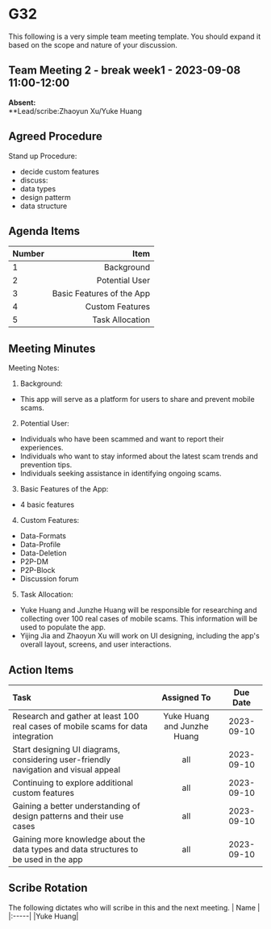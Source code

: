 # G32
This following is a very simple team meeting template. You should expand it based on the scope and nature of your discussion.

## Team Meeting 2 - break week1  - 2023-09-08 11:00-12:00
**Absent:**
<br>
**Lead/scribe:Zhaoyun Xu/Yuke Huang

## Agreed Procedure
Stand up Procedure: 
- decide custom features  
- discuss:
- data types
- design patterm
- data structure


## Agenda Items
| Number   |        Item |
|:---------|------------:|
| 1 | Background |
| 2 | Potential User |
| 3 | Basic Features of the App |
| 4 | Custom Features |
| 5 | Task Allocation |
## Meeting Minutes
Meeting Notes:
1.	Background:
- This app will serve as a platform for users to share and prevent mobile scams.
2.	Potential User:
- Individuals who have been scammed and want to report their experiences.
- Individuals who want to stay informed about the latest scam trends and prevention tips.
- Individuals seeking assistance in identifying ongoing scams.
3.	Basic Features of the App:
- 4 basic features
4.	Custom Features:
- Data-Formats
- Data-Profile
- Data-Deletion
- P2P-DM
- P2P-Block
- Discussion forum
5.	Task Allocation:
- Yuke Huang and Junzhe Huang will be responsible for researching and collecting over 100 real cases of mobile scams. This information will be used to populate the app.
- Yijing Jia and Zhaoyun Xu will work on UI designing, including the app's overall layout, screens, and user interactions.



## Action Items
| Task                                   | Assigned To |  Due Date  |
|:---------------------------------------|:-----------:|:----------:|
|Research and gather at least 100 real cases of mobile scams for data integration|  Yuke Huang and Junzhe Huang   | 2023-09-10 |
|Start designing UI diagrams, considering user-friendly navigation and visual appeal|  all   | 2023-09-10 |
|Continuing to explore additional custom features|  all   | 2023-09-10 |
|Gaining a better understanding of design patterns and their use cases|  all   | 2023-09-10 |
|Gaining more knowledge about the data types and data structures to be used in the app|  all   | 2023-09-10 |




## Scribe Rotation
The following dictates who will scribe in this and the next meeting.
| Name |
|:-----|
|Yuke Huang|

